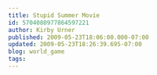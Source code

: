 ```yaml
---
title: Stupid Summer Movie
id: 5704080977864597221
author: Kirby Urner
published: 2009-05-23T18:06:00.000-07:00
updated: 2009-05-23T18:26:39.695-07:00
blog: world_game
tags: 
---
```


